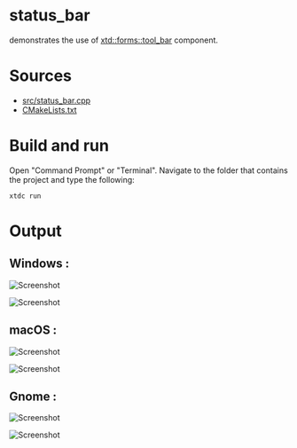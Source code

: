 # status_bar

demonstrates the use of [xtd::forms::tool_bar](https://gammasoft71.github.io/xtd/reference_guides/latest/classxtd_1_1forms_1_1tool__bar.html) component.

# Sources

* [src/status_bar.cpp](src/status_bar.cpp)
* [CMakeLists.txt](CMakeLists.txt)

# Build and run

Open "Command Prompt" or "Terminal". Navigate to the folder that contains the project and type the following:

```shell
xtdc run
```

# Output

## Windows :

![Screenshot](../../../../docs/pictures/examples/status_bar_w.png)

![Screenshot](../../../../docs/pictures/examples/status_bar_wd.png)

## macOS :

![Screenshot](../../../../docs/pictures/examples/status_bar_m.png)

![Screenshot](../../../../docs/pictures/examples/status_bar_md.png)

## Gnome :

![Screenshot](../../../../docs/pictures/examples/status_bar_g.png)

![Screenshot](../../../../docs/pictures/examples/status_bar_gd.png)

